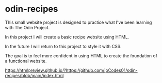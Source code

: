 # odin-recipes

This small website project is designed to practice what I've been learning with The Odin Project.

In this project I will create a basic recipe website using HTML. 

In the future I will return to this project to style it with CSS.

The goal is to feel more confident in using HTML to create the foundation of a functional website.

https://htmlpreview.github.io/?https://github.com/joCodes01/odin-recipes/blob/main/index.html
